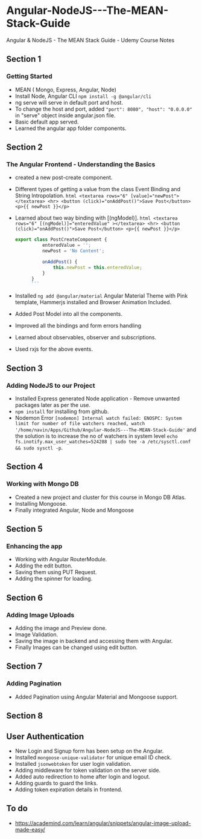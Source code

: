 # Angular-NodeJS---The-MEAN-Stack-Guide

Angular &amp; NodeJS - The MEAN Stack Guide - Udemy Course Notes

## Section 1

### Getting Started

- MEAN ( Mongo, Express, Angular, Node)
- Install Node, Angular CLI `npm install -g @angular/cli`
- ng serve will serve in default port and host.
- To change the host and port, added `"port": 8080", "host": "0.0.0.0"` in "serve" object inside angular.json file.
- Basic default app served.
- Learned the angular app folder components.

## Section 2

### The Angular Frontend - Understanding the Basics

- created a new post-create component.
- Different types of getting a value from the class Event Binding and String Intropolation.
  `html <textarea rows="6" [value]="newPost"></textarea> <hr> <button (click)="onAddPost()">Save Post</button> <p>{{ newPost }}</p>`
- Learned about two way binding with [(ngModel)].
  `html <textarea rows="6" [(ngModel)]="enteredValue" ></textarea> <hr> <button (click)="onAddPost()">Save Post</button> <p>{{ newPost }}</p>`

  ````ts
  export class PostCreateComponent {
      	    enteredValue = '';
      	    newPost = 'No Content';

      	    onAddPost() {
      	        this.newPost = this.enteredValue;
      	    }
      	}
      	```
  ````

- Installed `ng add @angular/material` Angular Material Theme with Pink template, Hammerjs installed and Browser Animation Included.
- Added Post Model into all the components.
- Improved all the bindings and form errors handling
- Learned about observables, observer and subscriptions.
- Used rxjs for the above events.

## Section 3

### Adding NodeJS to our Project

- Installed Express generated Node application - Remove unwanted packages later as per the use.
- `npm install` for installing from github.
- Nodemon Error `[nodemon] Internal watch failed: ENOSPC: System limit for number of file watchers reached, watch '/home/navin/Apps/Github/Angular-NodeJS---The-MEAN-Stack-Guide'` and the solution is to increase the no of watchers in system level `echo fs.inotify.max_user_watches=524288 | sudo tee -a /etc/sysctl.conf && sudo sysctl -p`.

## Section 4

### Working with Mongo DB

- Created a new project and cluster for this course in Mongo DB Atlas.
- Installing Mongoose.
- Finally integrated Angular, Node and Mongoose

## Section 5

### Enhancing the app

- Working with Angular RouterModule.
- Adding the edit button.
- Saving them using PUT Request.
- Adding the spinner for loading.

## Section 6

### Adding Image Uploads

- Adding the image and Preview done.
- Image Validation.
- Saving the image in backend and accessing them with Angular.
- Finally Images can be changed using edit button.

## Section 7

### Adding Pagination

- Added Pagination using Angular Material and Mongoose support.

## Section 8

## User Authentication

- New Login and Signup form has been setup on the Angular.
- Installed `mongoose-unique-validator` for unique email ID check.
- Installed `jsonwebtoken` for user login validation.
- Adding middleware for token validation on the server side.
- Added auto redirection to home after login and logout.
- Adding guards to guard the links.
- Adding token expiration details in frontend.

## To do

- https://academind.com/learn/angular/snippets/angular-image-upload-made-easy/
